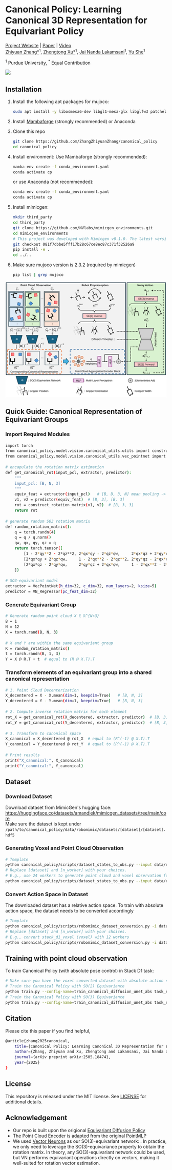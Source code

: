# Canonical Policy: Learning Canonical 3D Representation for Equivariant Policy
[Project Website](https://zhangzhiyuanzhang.github.io/cp-website/) |
[Paper](https://arxiv.org/abs/2505.18474) |
[Video](https://drive.google.com/file/d/1fKU6Cs5frtCxBv3SxwQF2hUcB0vKy1US/view)  
<a href="https://zhangzhiyuanzhang.github.io/personal_website/">Zhiyuan Zhang*</a><sup>1</sup>, 
<a href="https://zhengtongxu.github.io/website/">Zhengtong Xu*</a><sup>1</sup>, 
<a href="">Jai Nanda Lakamsani</a><sup>1</sup>, 
<a href="https://www.purduemars.com/">Yu She</a><sup>1</sup>  

<sup>1</sup> Purdue University, <sup>*</sup> Equal Contribution

![](img/Teaser.gif)
## Installation
1.  Install the following apt packages for mujoco:
    ```bash
    sudo apt install -y libosmesa6-dev libgl1-mesa-glx libglfw3 patchelf
    ```

1. Install [Mambaforge](https://github.com/conda-forge/miniforge#mambaforge) (strongly recommended) or Anaconda
1. Clone this repo
    ```bash
    git clone https://github.com/ZhangZhiyuanZhang/canonical_policy
    cd canonical_policy
    ```
1. Install environment:
    Use Mambaforge (strongly recommended):
    ```bash
    mamba env create -f conda_environment.yaml
    conda activate cp
    ```
    or use Anaconda (not recommended): 
    ```bash
    conda env create -f conda_environment.yaml
    conda activate cp
    ```
1. Install mimicgen:
    ```bash
    mkdir third_party
    cd third_party
    git clone https://github.com/NVlabs/mimicgen_environments.git
    cd mimicgen_environments
    # This project was developed with Mimicgen v0.1.0. The latest version should work fine, but it is not tested
    git checkout 081f7dbbe5fff17b28c67ce8ec87c371f32526a9
    pip install -e .
    cd ../..
    ```
1. Make sure mujoco version is 2.3.2 (required by mimicgen)
    ```bash
    pip list | grep mujoco
    ```

![](img/Pipeline.svg)


## Quick Guide: Canonical Representation of Equivariant Groups
### Import Required Modules
```bash
import torch
from canonical_policy.model.vision.canonical_utils.utils import construct_rotation_matrix
from canonical_policy.model.vision.canonical_utils.vec_pointnet import VecPointNet, VN_Regressor

# encapulate the rotation matrix estimation
def get_canonical_rot(input_pcl, extractor, predictor):
    """
    input_pcl: [B, N, 3]
    """
    equiv_feat = extractor(input_pcl)   # [B, D, 3, N] mean pooling -> [B, D, 3]
    v1, v2 = predictor(equiv_feat)  # [B, 3], [B, 3]
    rot = construct_rotation_matrix(v1, v2)  # [B, 3, 3]
    return rot

# generate random SO3 rotation matrix
def random_rotation_matrix():
    q = torch.randn(4)
    q = q / q.norm()
    qw, qx, qy, qz = q
    return torch.tensor([
        [1 - 2*qy**2 - 2*qz**2, 2*qx*qy - 2*qz*qw,     2*qx*qz + 2*qy*qw],
        [2*qx*qy + 2*qz*qw,     1 - 2*qx**2 - 2*qz**2, 2*qy*qz - 2*qx*qw],
        [2*qx*qz - 2*qy*qw,     2*qy*qz + 2*qx*qw,     1 - 2*qx**2 - 2*qy**2]
    ])

# SO3-equivariant model
extractor = VecPointNet(h_dim=32, c_dim=32, num_layers=2, ksize=5)
predictor = VN_Regressor(pc_feat_dim=32)
```
### Generate Equivariant Group
```bash
# Generate random point cloud X ∈ ℝ^{N×3}
B = 1
N = 12
X = torch.rand(B, N, 3)

# X and Y are within the same equivariant group
R = random_rotation_matrix()
t = torch.randn(B, 1, 3)
Y = X @ R.T + t  # equal to (R @ X.T).T
```
### Transform elements of an equivariant group into a shared canonical representation
```bash
# 1. Point Cloud Decenterization
X_decentered = X - X.mean(dim=1, keepdim=True)   # [B, N, 3]
Y_decentered = Y - Y.mean(dim=1, keepdim=True)   # [B, N, 3]

# 2. Compute inverse rotation matrix for each element
rot_X = get_canonical_rot(X_decentered, extractor, predictor)  # [B, 3, 3]
rot_Y = get_canonical_rot(Y_decentered, extractor, predictor)  # [B, 3, 3]

# 3. Transform to canonical space
X_canonical = X_decentered @ rot_X  # equal to (R^(-1) @ X.T).T
Y_canonical = Y_decentered @ rot_Y  # equal to (R^(-1) @ X.T).T

# Print results
print("X_canonical:", X_canonical)
print("Y_canonical:", Y_canonical)
```

## Dataset
### Download Dataset
Download dataset from MimicGen's hugging face: https://huggingface.co/datasets/amandlek/mimicgen_datasets/tree/main/core  
Make sure the dataset is kept under `/path/to/canonical_policy/data/robomimic/datasets/[dataset]/[dataset].hdf5`

### Generating Voxel and Point Cloud Observation

```bash
# Template
python canonical_policy/scripts/dataset_states_to_obs.py --input data/robomimic/datasets/[dataset]/[dataset].hdf5 --output data/robomimic/datasets/[dataset]/[dataset]_voxel.hdf5 --num_workers=[n_worker]
# Replace [dataset] and [n_worker] with your choices.
# E.g., use 24 workers to generate point cloud and voxel observation for stack_d1 with 200 demos
python canonical_policy/scripts/dataset_states_to_obs.py --input data/robomimic/datasets/stack_d1/stack_d1.hdf5 --output data/robomimic/datasets/stack_d1/stack_d1_voxel.hdf5 --num_workers=24 --n=200
```

### Convert Action Space in Dataset
The downloaded dataset has a relative action space. To train with absolute action space, the dataset needs to be converted accordingly
```bash
# Template
python canonical_policy/scripts/robomimic_dataset_conversion.py -i data/robomimic/datasets/[dataset]/[dataset].hdf5 -o data/robomimic/datasets/[dataset]/[dataset]_abs.hdf5 -n [n_worker]
# Replace [dataset] and [n_worker] with your choices.
# E.g., convert stack_d1_voxel (voxel) with 12 workers
python canonical_policy/scripts/robomimic_dataset_conversion.py -i data/robomimic/datasets/stack_d1/stack_d1_voxel.hdf5 -o data/robomimic/datasets/stack_d1/stack_d1_voxel_abs.hdf5 -n 12
```

## Training with point cloud observation
To train Canonical Policy (with absolute pose control) in Stack D1 task:
```bash
# Make sure you have the voxel converted dataset with absolute action space from the previous step
# Train the Canonical Policy with SO(2) Equivariance
python train.py --config-name=train_canonical_diffusion_unet_abs task_name=stack_d1 n_demo=200 policy.pointnet_type=cp_so2
# Train the Canonical Policy with SO(3) Equivariance
python train.py --config-name=train_canonical_diffusion_unet_abs task_name=stack_d1 n_demo=200 policy.pointnet_type=cp_so3
```

## Citation
Please cite this paper if you find helpful,
```bash
@article{zhang2025canonical,
    title={Canonical Policy: Learning Canonical 3D Representation for Equivariant Policy},
    author={Zhang, Zhiyuan and Xu, Zhengtong and Lakamsani, Jai Nanda and She, Yu},
    journal={arXiv preprint arXiv:2505.18474},
    year={2025}
}
```

## License
This repository is released under the MIT license. See [LICENSE](LICENSE) for additional details.

## Acknowledgement
* Our repo is built upon the origional [Equivariant Diffusion Policy](https://github.com/pointW/canonical_policy)
* The Point Cloud Encoder is adapted from the original [PointMLP](https://github.com/ma-xu/pointMLP-pytorch)
* We used [Vector Neurons](https://github.com/FlyingGiraffe/vnn) as our SO(3)-equivariant network: .
In practice, we only need to leverage the SO(3)-equivariance property to obtain the rotation matrix.
In theory, any SO(3)-equivariant network could be used, but VN performs equivariant operations directly on vectors, making it well-suited for rotation vector estimation.

